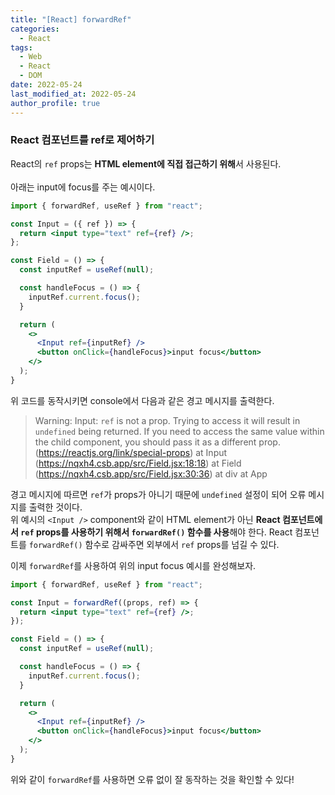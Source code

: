 ```yaml
---
title: "[React] forwardRef"
categories:
  - React
tags:
  - Web
  - React
  - DOM
date: 2022-05-24
last_modified_at: 2022-05-24
author_profile: true
---
```


### React 컴포넌트를 ref로 제어하기

React의 `ref` props는 **HTML element에 직접 접근하기 위해**서 사용된다.  
<br />
아래는  input에 focus를 주는 예시이다.

```jsx
import { forwardRef, useRef } from "react";

const Input = ({ ref }) => {
  return <input type="text" ref={ref} />;
};

const Field = () => {
  const inputRef = useRef(null);

  const handleFocus = () => {
    inputRef.current.focus();
  }

  return (
    <>
      <Input ref={inputRef} />
      <button onClick={handleFocus}>input focus</button>
    </>
  );
}
```
위 코드를 동작시키면 console에서 다음과 같은 경고 메시지를 출력한다.

> Warning: Input: `ref` is not a prop. Trying to access it will result in `undefined` being returned. If you need to access the same value within the child component, you should pass it as a different prop. (https://reactjs.org/link/special-props)
    at Input (https://nqxh4.csb.app/src/Field.jsx:18:18)
    at Field (https://nqxh4.csb.app/src/Field.jsx:30:36)
    at div
    at App

경고 메시지에 따르면 `ref`가 props가 아니기 때문에 `undefined` 설정이 되어 오류 메시지를 출력한 것이다.  
위 예시의 `<Input />` component와 같이 HTML element가 아닌 **React 컴포넌트에서 `ref` props를 사용하기 위해서 `forwardRef()` 함수를 사용**해야 한다. React 컴포넌트를 `forwardRef()` 함수로 감싸주면 외부에서 `ref` props를 넘길 수 있다.
<br/>

이제 `forwardRef`를 사용하여 위의 input focus 예시를 완성해보자.

```jsx
import { forwardRef, useRef } from "react";

const Input = forwardRef((props, ref) => {
  return <input type="text" ref={ref} />;
});

const Field = () => {
  const inputRef = useRef(null);

  const handleFocus = () => {
    inputRef.current.focus();
  }

  return (
    <>
      <Input ref={inputRef} />
      <button onClick={handleFocus}>input focus</button>
    </>
  );
}
```

위와 같이 `forwardRef`를 사용하면 오류 없이 잘 동작하는 것을 확인할 수 있다!
